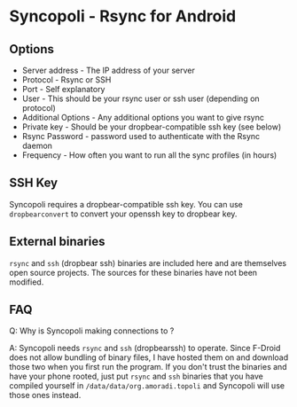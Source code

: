 Syncopoli - Rsync for Android
=============================

Options
-------
* Server address - The IP address of your server
* Protocol - Rsync or SSH
* Port - Self explanatory
* User - This should be your rsync user or ssh user (depending on protocol)
* Additional Options - Any additional options you want to give rsync
* Private key - Should be your dropbear-compatible ssh key (see below)
* Rsync Password - password used to authenticate with the Rsync daemon
* Frequency - How often you want to run all the sync profiles (in hours)

SSH Key
-------
Syncopoli requires a dropbear-compatible ssh key. You can use `dropbearconvert` to convert your openssh key to dropbear key.

External binaries
-----------------
`rsync` and `ssh` (dropbear ssh) binaries are included here and are themselves open source projects. The sources for these binaries have not been modified.

FAQ
---

Q: Why is Syncopoli making connections to <someservername>?

A: Syncopoli needs `rsync` and `ssh` (dropbearssh) to operate. Since F-Droid does not allow bundling of binary files, I have hosted them on <someservername> and download those two when you first run the program. If you don't trust the binaries and have your phone rooted, just put `rsync` and `ssh` binaries that you have compiled yourself in `/data/data/org.amoradi.topoli` and Syncopoli will use those ones instead.
